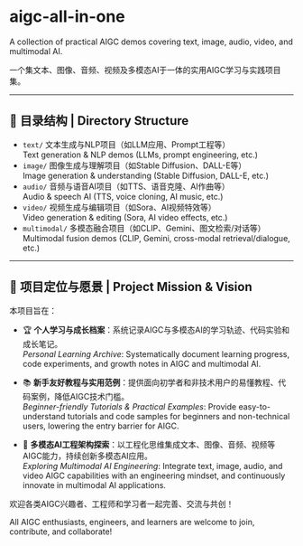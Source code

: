 # aigc-all-in-one

A collection of practical AIGC demos covering text, image, audio, video, and multimodal AI.

一个集文本、图像、音频、视频及多模态AI于一体的实用AIGC学习与实践项目集。

---

## 📁 目录结构 | Directory Structure

- `text/`      文本生成与NLP项目（如LLM应用、Prompt工程等）  
  Text generation & NLP demos (LLMs, prompt engineering, etc.)
- `image/`     图像生成与理解项目（如Stable Diffusion、DALL-E等）  
  Image generation & understanding (Stable Diffusion, DALL-E, etc.)
- `audio/`     音频与语音AI项目（如TTS、语音克隆、AI作曲等）  
  Audio & speech AI (TTS, voice cloning, AI music, etc.)
- `video/`     视频生成与编辑项目（如Sora、AI视频特效等）  
  Video generation & editing (Sora, AI video effects, etc.)
- `multimodal/` 多模态融合项目（如CLIP、Gemini、图文检索/对话等）  
  Multimodal fusion demos (CLIP, Gemini, cross-modal retrieval/dialogue, etc.)

---

## 📌 项目定位与愿景 | Project Mission & Vision

本项目旨在：

- 🏆 **个人学习与成长档案**：系统记录AIGC与多模态AI的学习轨迹、代码实验和成长笔记。  
  *Personal Learning Archive*: Systematically document learning progress, code experiments, and growth notes in AIGC and multimodal AI.

- 📚 **新手友好教程与实用范例**：提供面向初学者和非技术用户的易懂教程、代码案例，降低AIGC技术门槛。  
  *Beginner-friendly Tutorials & Practical Examples*: Provide easy-to-understand tutorials and code samples for beginners and non-technical users, lowering the entry barrier for AIGC.

- 🧩 **多模态AI工程架构探索**：以工程化思维集成文本、图像、音频、视频等AIGC能力，持续创新多模态AI应用。  
  *Exploring Multimodal AI Engineering*: Integrate text, image, audio, and video AIGC capabilities with an engineering mindset, and continuously innovate in multimodal AI applications.

欢迎各类AIGC兴趣者、工程师和学习者一起完善、交流与共创！
  
All AIGC enthusiasts, engineers, and learners are welcome to join, contribute, and collaborate!

